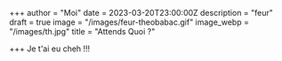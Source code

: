 +++
author = "Moi"
date = 2023-03-20T23:00:00Z
description = "feur"
draft = true
image = "/images/feur-theobabac.gif"
image_webp = "/images/th.jpg"
title = "Attends Quoi ?"

+++
Je t'ai eu cheh !!!